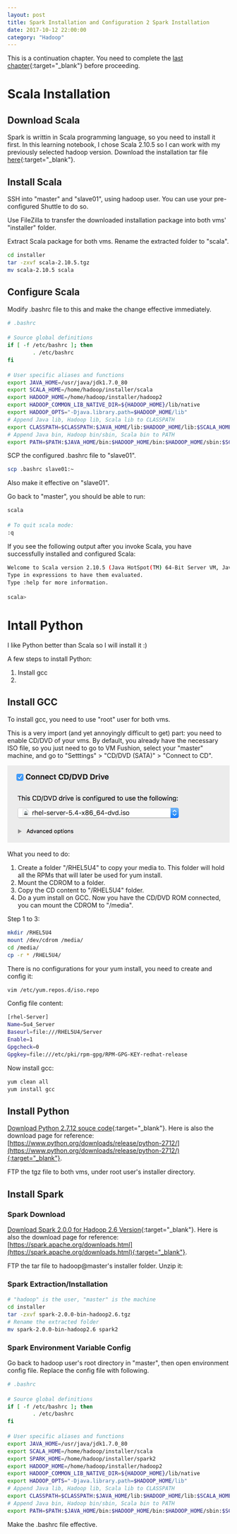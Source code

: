 ```yaml
---
layout: post
title: Spark Installation and Configuration 2 Spark Installation
date: 2017-10-12 22:00:00
category: "Hadoop"
---
```


This is a continuation chapter. You need to complete the [last chapter](https://jiadreamran.github.io/my_blog/hadoop/2017/09/24/spark-installation-from-scratch.html){:target="_blank"} before proceeding.

# Scala Installation

## Download Scala
Spark is writtin in Scala programming language, so you need to install it first. In this learning notebook, I chose Scala 2.10.5 so I can work with my previously selected hadoop version. Download the installation tar file [here](https://downloads.lightbend.com/scala/2.10.5/scala-2.10.5.tgz){:target="_blank"}.

## Install Scala
SSH into "master" and "slave01", using hadoop user. You can use your pre-configured Shuttle to do so.

Use FileZilla to transfer the downloaded installation package into both vms' "installer" folder.

Extract Scala package for both vms. Rename the extracted folder to "scala".

```bash
cd installer
tar -zxvf scala-2.10.5.tgz
mv scala-2.10.5 scala
```

## Configure Scala
Modify .bashrc file to this and make the change effective immediately.

```bash
# .bashrc

# Source global definitions
if [ -f /etc/bashrc ]; then
        . /etc/bashrc
fi

# User specific aliases and functions
export JAVA_HOME=/usr/java/jdk1.7.0_80
export SCALA_HOME=/home/hadoop/installer/scala
export HADOOP_HOME=/home/hadoop/installer/hadoop2
export HADOOP_COMMON_LIB_NATIVE_DIR=${HADOOP_HOME}/lib/native
export HADOOP_OPTS="-Djava.library.path=$HADOOP_HOME/lib"
# Append Java lib, Hadoop lib, Scala lib to CLASSPATH
export CLASSPATH=$CLASSPATH:$JAVA_HOME/lib:$HADOOP_HOME/lib:$SCALA_HOME/lib
# Append Java bin, Hadoop bin/sbin, Scala bin to PATH
export PATH=$PATH:$JAVA_HOME/bin:$HADOOP_HOME/bin:$HADOOP_HOME/sbin:$SCALA_HOME/bin
```

SCP the configured .bashrc file to "slave01".

```bash
scp .bashrc slave01:~
```

Also make it effective on "slave01".

Go back to "master", you should be able to run:

```bash
scala

# To quit scala mode:
:q
```

If you see the following output after you invoke Scala, you have successfully installed and configured Scala:

```bash
Welcome to Scala version 2.10.5 (Java HotSpot(TM) 64-Bit Server VM, Java 1.7.0_80).
Type in expressions to have them evaluated.
Type :help for more information.

scala> 
```

# Intall Python

I like Python better than Scala so I will install it :)

A few steps to install Python:

1. Install gcc
2. 

## Install GCC

To install gcc, you need to use "root" user for both vms.

This is a very import (and yet annoyingly difficult to get) part: you need to enable CD/DVD of your vms. By default, you already have the necessary ISO file, so you just need to go to VM Fushion, select your "master" machine, and go to "Setttings" > "CD/DVD (SATA)" > "Connect to CD".

![Connect to CD](assets/Connect_to_CD.png)

What you need to do:
1. Create a folder "/RHEL5U4" to copy your media to. This folder will hold all the RPMs that will later be used for yum install.
2. Mount the CDROM to a folder.
3. Copy the CD content to "/RHEL5U4" folder.
4. Do a yum install on GCC.
Now you have the CD/DVD ROM connected, you can mount the CDROM to "/media".

Step 1 to 3:

```bash
mkdir /RHEL5U4
mount /dev/cdrom /media/
cd /media/
cp -r * /RHEL5U4/
```

There is no configurations for your yum install, you need to create and config it:

```bash
vim /etc/yum.repos.d/iso.repo
```

Config file content:

```bash
[rhel-Server]
Name=5u4_Server
Baseurl=file:///RHEL5U4/Server
Enable=1
Gpgcheck=0
Gpgkey=file:///etc/pki/rpm-gpg/RPM-GPG-KEY-redhat-release
```

Now install gcc:

```bash
yum clean all
yum install gcc
```

## Install Python

[Download Python 2.7.12 souce code](https://www.python.org/ftp/python/2.7.12/Python-2.7.12.tgz){:target="_blank"}. Here is also the download page for reference:
[https://www.python.org/downloads/release/python-2712/](https://www.python.org/downloads/release/python-2712/){:target="_blank"}.

FTP the tgz file to both vms, under root user's installer directory.


## Install Spark

### Spark Download
[Download Spark 2.0.0 for Hadoop 2.6 Version](https://d3kbcqa49mib13.cloudfront.net/spark-2.0.0-bin-hadoop2.6.tgz){:target="_blank"}. Here is also the download page for reference:
[https://spark.apache.org/downloads.html](https://spark.apache.org/downloads.html){:target="_blank"}.

FTP the tar file to hadoop@master's installer folder. Unzip it:

### Spark Extraction/Installation

```bash
# "hadoop" is the user, "master" is the machine
cd installer
tar -zxvf spark-2.0.0-bin-hadoop2.6.tgz
# Rename the extracted folder
mv spark-2.0.0-bin-hadoop2.6 spark2
```

### Spark Environment Variable Config

Go back to hadoop user's root directory in "master", then open environment config file. Replace the config file with following.

```bash
# .bashrc

# Source global definitions
if [ -f /etc/bashrc ]; then
        . /etc/bashrc
fi

# User specific aliases and functions
export JAVA_HOME=/usr/java/jdk1.7.0_80
export SCALA_HOME=/home/hadoop/installer/scala
export SPARK_HOME=/home/hadoop/installer/spark2
export HADOOP_HOME=/home/hadoop/installer/hadoop2
export HADOOP_COMMON_LIB_NATIVE_DIR=${HADOOP_HOME}/lib/native
export HADOOP_OPTS="-Djava.library.path=$HADOOP_HOME/lib"
# Append Java lib, Hadoop lib, Scala lib to CLASSPATH
export CLASSPATH=$CLASSPATH:$JAVA_HOME/lib:$HADOOP_HOME/lib:$SCALA_HOME/lib:$SPARK_HOME/jars
# Append Java bin, Hadoop bin/sbin, Scala bin to PATH
export PATH=$PATH:$JAVA_HOME/bin:$HADOOP_HOME/bin:$HADOOP_HOME/sbin:$SCALA_HOME/bin:$SPARK_HOME/bin:$SPARK_HOME/sbin
```

Make the .bashrc file effective.
